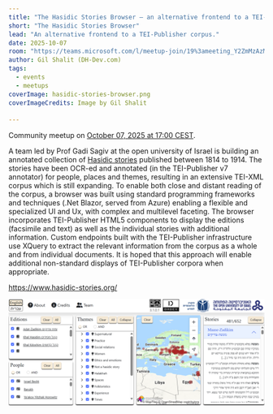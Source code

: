 ```yaml
---
title: "The Hasidic Stories Browser – an alternative frontend to a TEI-Publisher corpus"
short: "The Hasidic Stories Browser"
lead: "An alternative frontend to a TEI-Publisher corpus."
date: 2025-10-07
room: "https://teams.microsoft.com/l/meetup-join/19%3ameeting_Y2ZmMzAzM2QtNjQ4NS00YTQ2LWJhYjUtYmU3M2JkYTM0YjMw%40thread.v2/0?context=%7b%22Tid%22%3a%22bd21f2e9-9af5-42a1-8caf-eb264278467f%22%2c%22Oid%22%3a%227e4db3d1-dfdc-46a5-b4f2-aaea8a156edb%22%7d"
author: Gil Shalit (DH-Dev.com)
tags:
  - events
  - meetups
coverImage: hasidic-stories-browser.png
coverImageCredits: Image by Gil Shalit

---
```


Community meetup on [October 07, 2025 at 17:00 CEST](https://www.timeanddate.com/worldclock/fixedtime.html?msg=e-editiones+community+event&iso=20251007T17&p1=268&ah=1).

A team led by Prof Gadi Sagiv at the open university of Israel is building an annotated collection of [Hasidic stories](https://www.hasidic-stories.org/) published between 1814 to 1914. The stories have been OCR-ed and annotated (in the TEI-Publisher v7 annotator) for people, places and themes, resulting in an extensive TEI-XML corpus which is still expanding. To enable both close and distant reading of the corpus, a browser was built using standard programming frameworks and techniques (.Net Blazor, served from Azure) enabling a flexible and specialized UI and Ux, with complex and multilevel faceting. The browser incorporates TEI-Publisher HTML5 components to display the editions (facsimile and text) as well as the individual stories with additional information. Custom endpoints built with the TEI-Publisher infrastructure use XQuery to extract the relevant information from the corpus as a whole and from individual documents. It is hoped that this approach will enable additional non-standard displays of TEI-Publisher corpora when appropriate.

https://www.hasidic-stories.org/

<img src="/img/hasidic-stories-browser.png" alt="Hasidic stories browser" style="width:700px;height:auto;" />

